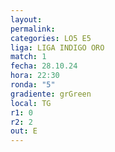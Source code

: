 ```yaml
---
layout: 
permalink: 
categories: LO5 E5
liga: LIGA INDIGO ORO
match: 1
fecha: 28.10.24
hora: 22:30
ronda: "5"
gradiente: grGreen
local: TG
r1: 0
r2: 2
out: E
---
```

